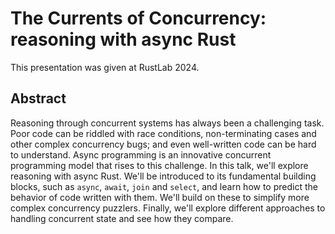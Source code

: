 # The Currents of Concurrency: reasoning with async Rust

This presentation was given at RustLab 2024.

## Abstract

Reasoning through concurrent systems has always been a challenging
task. Poor code can be riddled with race conditions, non-terminating
cases and other complex concurrency bugs; and even well-written code
can be hard to understand. Async programming is an innovative
concurrent programming model that rises to this challenge. In this
talk, we'll explore reasoning with async Rust. We'll be introduced to
its fundamental building blocks, such as `async`, `await`, `join` and
`select`, and learn how to predict the behavior of code written with
them. We'll build on these to simplify more complex concurrency
puzzlers. Finally, we'll explore different approaches to handling
concurrent state and see how they compare.
